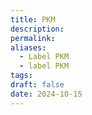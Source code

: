 ```yaml
---
title: PKM
description: 
permalink: 
aliases:
  - Label PKM
  - label PKM
tags: 
draft: false
date: 2024-10-15
---
```

